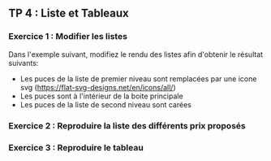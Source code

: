 ## TP 4 : Liste et Tableaux
### Exercice 1 : Modifier les listes

Dans l'exemple suivant, modifiez le rendu des listes afin d'obtenir le résultat suivants: 

- Les puces de la liste de premier niveau sont remplacées par une icone svg (https://flat-svg-designs.net/en/icons/all/)
- Les puces sont à l'intérieur de la boite principale
- Les puces de la liste de second niveau sont carées

### Exercice 2 : Reproduire la liste des différents prix proposés

### Exercice 3 : Reproduire le tableau
